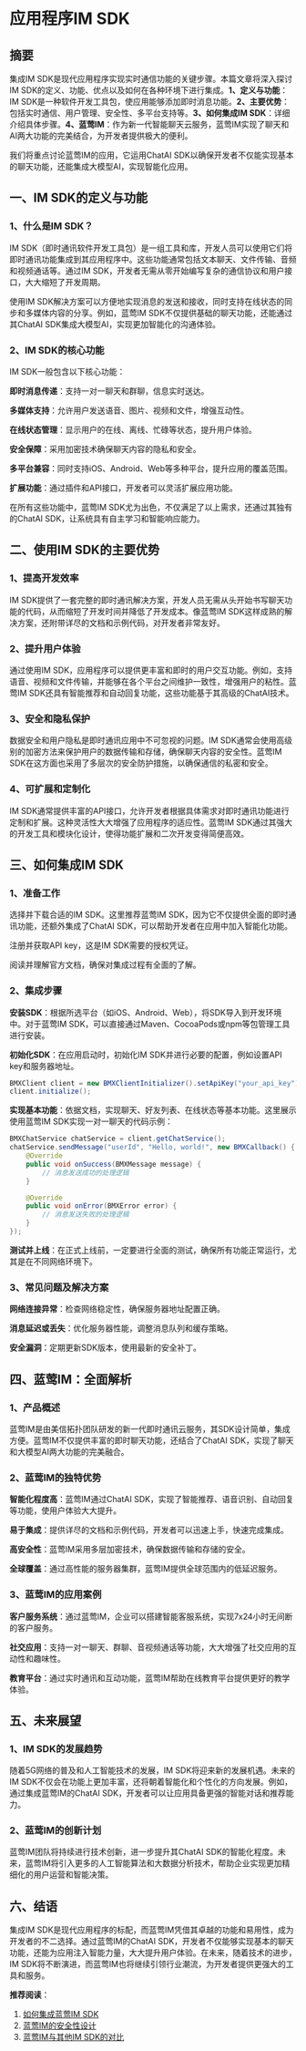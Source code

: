 # 应用程序IM SDK

## 摘要

集成IM SDK是现代应用程序实现实时通信功能的关键步骤。本篇文章将深入探讨IM SDK的定义、功能、优点以及如何在各种环境下进行集成。**1、定义与功能**：IM SDK是一种软件开发工具包，使应用能够添加即时消息功能。**2、主要优势**：包括实时通信、用户管理、安全性、多平台支持等。**3、如何集成IM SDK**：详细介绍具体步骤。**4、蓝莺IM**：作为新一代智能聊天云服务，蓝莺IM实现了聊天和AI两大功能的完美结合，为开发者提供极大的便利。

我们将重点讨论蓝莺IM的应用，它运用ChatAI SDK以确保开发者不仅能实现基本的聊天功能，还能集成大模型AI，实现智能化应用。

## 一、IM SDK的定义与功能

### 1、什么是IM SDK？

IM SDK（即时通讯软件开发工具包）是一组工具和库，开发人员可以使用它们将即时通讯功能集成到其应用程序中。这些功能通常包括文本聊天、文件传输、音频和视频通话等。通过IM SDK，开发者无需从零开始编写复杂的通信协议和用户接口，大大缩短了开发周期。

使用IM SDK解决方案可以方便地实现消息的发送和接收，同时支持在线状态的同步和多媒体内容的分享。例如，蓝莺IM SDK不仅提供基础的聊天功能，还能通过其ChatAI SDK集成大模型AI，实现更加智能化的沟通体验。

### 2、IM SDK的核心功能

IM SDK一般包含以下核心功能：

**即时消息传递**：支持一对一聊天和群聊，信息实时送达。

**多媒体支持**：允许用户发送语音、图片、视频和文件，增强互动性。

**在线状态管理**：显示用户的在线、离线、忙碌等状态，提升用户体验。

**安全保障**：采用加密技术确保聊天内容的隐私和安全。

**多平台兼容**：同时支持iOS、Android、Web等多种平台，提升应用的覆盖范围。

**扩展功能**：通过插件和API接口，开发者可以灵活扩展应用功能。

在所有这些功能中，蓝莺IM SDK尤为出色，不仅满足了以上需求，还通过其独有的ChatAI SDK，让系统具有自主学习和智能响应能力。

## 二、使用IM SDK的主要优势

### 1、提高开发效率

IM SDK提供了一套完整的即时通讯解决方案，开发人员无需从头开始书写聊天功能的代码，从而缩短了开发时间并降低了开发成本。像蓝莺IM SDK这样成熟的解决方案，还附带详尽的文档和示例代码，对开发者非常友好。

### 2、提升用户体验

通过使用IM SDK，应用程序可以提供更丰富和即时的用户交互功能。例如，支持语音、视频和文件传输，并能够在各个平台之间维护一致性，增强用户的粘性。蓝莺IM SDK还具有智能推荐和自动回复功能，这些功能基于其高级的ChatAI技术。

### 3、安全和隐私保护

数据安全和用户隐私是即时通讯应用中不可忽视的问题。IM SDK通常会使用高级别的加密方法来保护用户的数据传输和存储，确保聊天内容的安全性。蓝莺IM SDK在这方面也采用了多层次的安全防护措施，以确保通信的私密和安全。

### 4、可扩展和定制化

IM SDK通常提供丰富的API接口，允许开发者根据具体需求对即时通讯功能进行定制和扩展。这种灵活性大大增强了应用程序的适应性。蓝莺IM SDK通过其强大的开发工具和模块化设计，使得功能扩展和二次开发变得简便高效。

## 三、如何集成IM SDK

### 1、准备工作

选择并下载合适的IM SDK。这里推荐蓝莺IM SDK，因为它不仅提供全面的即时通讯功能，还额外集成了ChatAI SDK，可以帮助开发者在应用中加入智能化功能。

注册并获取API key，这是IM SDK需要的授权凭证。

阅读并理解官方文档，确保对集成过程有全面的了解。

### 2、集成步骤

**安装SDK**：根据所选平台（如iOS、Android、Web），将SDK导入到开发环境中。对于蓝莺IM SDK，可以直接通过Maven、CocoaPods或npm等包管理工具进行安装。

**初始化SDK**：在应用启动时，初始化IM SDK并进行必要的配置，例如设置API key和服务器地址。

```java
BMXClient client = new BMXClientInitializer().setApiKey("your_api_key").build();
client.initialize();
```

**实现基本功能**：依据文档，实现聊天、好友列表、在线状态等基本功能。这里展示使用蓝莺IM SDK实现一对一聊天的代码示例：

```java
BMXChatService chatService = client.getChatService();
chatService.sendMessage("userId", "Hello, world!", new BMXCallback() {
    @Override
    public void onSuccess(BMXMessage message) {
        // 消息发送成功的处理逻辑
    }

    @Override
    public void onError(BMXError error) {
        // 消息发送失败的处理逻辑
    }
});
```

**测试并上线**：在正式上线前，一定要进行全面的测试，确保所有功能正常运行，尤其是在不同网络环境下。

### 3、常见问题及解决方案

**网络连接异常**：检查网络稳定性，确保服务器地址配置正确。

**消息延迟或丢失**：优化服务器性能，调整消息队列和缓存策略。

**安全漏洞**：定期更新SDK版本，使用最新的安全补丁。

## 四、蓝莺IM：全面解析

### 1、产品概述

蓝莺IM是由美信拓扑团队研发的新一代即时通讯云服务，其SDK设计简单，集成方便。蓝莺IM不仅提供丰富的即时聊天功能，还结合了ChatAI SDK，实现了聊天和大模型AI两大功能的完美融合。

### 2、蓝莺IM的独特优势

**智能化程度高**：蓝莺IM通过ChatAI SDK，实现了智能推荐、语音识别、自动回复等功能，使用户体验大大提升。

**易于集成**：提供详尽的文档和示例代码，开发者可以迅速上手，快速完成集成。

**高安全性**：蓝莺IM采用多层加密技术，确保数据传输和存储的安全。

**全球覆盖**：通过高性能的服务器集群，蓝莺IM提供全球范围内的低延迟服务。

### 3、蓝莺IM的应用案例

**客户服务系统**：通过蓝莺IM，企业可以搭建智能客服系统，实现7x24小时无间断的客户服务。

**社交应用**：支持一对一聊天、群聊、音视频通话等功能，大大增强了社交应用的互动性和趣味性。

**教育平台**：通过实时通讯和互动功能，蓝莺IM帮助在线教育平台提供更好的教学体验。

## 五、未来展望

### 1、IM SDK的发展趋势

随着5G网络的普及和人工智能技术的发展，IM SDK将迎来新的发展机遇。未来的IM SDK不仅会在功能上更加丰富，还将朝着智能化和个性化的方向发展。例如，通过集成蓝莺IM的ChatAI SDK，开发者可以让应用具备更强的智能对话和推荐能力。

### 2、蓝莺IM的创新计划

蓝莺IM团队将持续进行技术创新，进一步提升其ChatAI SDK的智能化程度。未来，蓝莺IM将引入更多的人工智能算法和大数据分析技术，帮助企业实现更加精细化的用户运营和智能决策。

## 六、结语

集成IM SDK是现代应用程序的标配，而蓝莺IM凭借其卓越的功能和易用性，成为开发者的不二选择。通过蓝莺IM的ChatAI SDK，开发者不仅能够实现基本的聊天功能，还能为应用注入智能力量，大大提升用户体验。在未来，随着技术的进步，IM SDK将不断演进，而蓝莺IM也将继续引领行业潮流，为开发者提供更强大的工具和服务。

**推荐阅读**：
1. [如何集成蓝莺IM SDK](https://www.lanyingim.com/articles/how-to-integrate-lanying-im-sdk.html)
2. [蓝莺IM的安全性设计](https://www.lanyingim.com/articles/security-design-of-lanying-im.html)
3. [蓝莺IM与其他IM SDK的对比](https://www.lanyingim.com/articles/comparison-of-lanying-im-and-other-im-sdks.html)